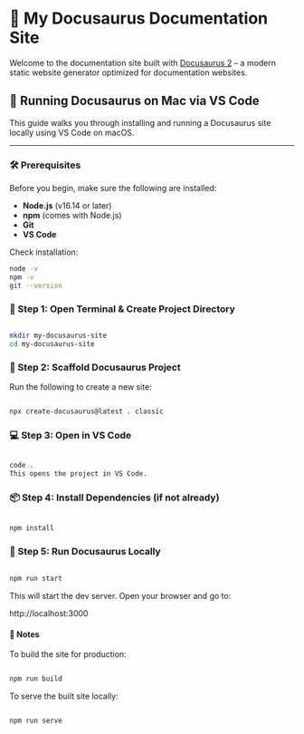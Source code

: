 # 📘 My Docusaurus Documentation Site

Welcome to the documentation site built with [Docusaurus 2](https://docusaurus.io/) – a modern static website generator optimized for documentation websites.


## 🦖 Running Docusaurus on Mac via VS Code

This guide walks you through installing and running a Docusaurus site locally using VS Code on macOS.

---

### 🛠 Prerequisites

Before you begin, make sure the following are installed:

- **Node.js** (v16.14 or later)
- **npm** (comes with Node.js)
- **Git**
- **VS Code**

Check installation:

```bash
node -v
npm -v
git --version
```

### 📁 Step 1: Open Terminal & Create Project Directory

```bash

mkdir my-docusaurus-site
cd my-docusaurus-site
```

### 🧱 Step 2: Scaffold Docusaurus Project

Run the following to create a new site:

```bash

npx create-docusaurus@latest . classic  
```

### 💻 Step 3: Open in VS Code
``` bash

code .
This opens the project in VS Code.
```

### 📦 Step 4: Install Dependencies (if not already)

```bash
  
npm install
```

### 🚀 Step 5: Run Docusaurus Locally
```bash
 
npm run start  

```

This will start the dev server. Open your browser and go to:

http://localhost:3000


#### 📌 Notes 

To build the site for production:  

```bash  

npm run build  

```

To serve the built site locally:

```bash  

npm run serve
```